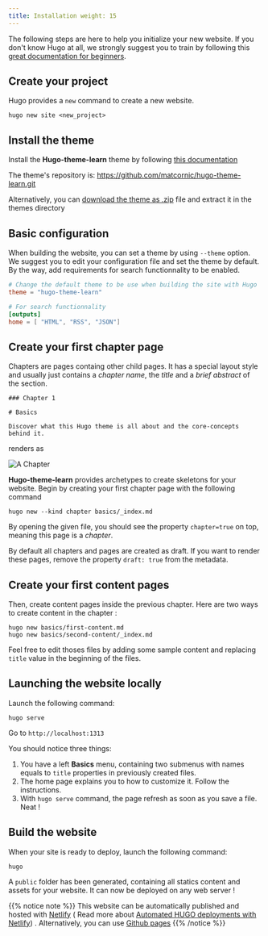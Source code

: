```yaml
---
title: Installation weight: 15
---
```


The following steps are here to help you initialize your new website. If you don't know Hugo at all, we strongly suggest
you to train by following this [great documentation for beginners](https://gohugo.io/overview/quickstart/).

## Create your project

Hugo provides a `new` command to create a new website.

```
hugo new site <new_project>
```

## Install the theme

Install the **Hugo-theme-learn** theme by following [this documentation](https://gohugo.io/themes/installing/)

The theme's repository is: https://github.com/matcornic/hugo-theme-learn.git

Alternatively, you can [download the theme as .zip](https://github.com/matcornic/hugo-theme-learn/archive/master.zip)
file and extract it in the themes directory

## Basic configuration

When building the website, you can set a theme by using `--theme` option. We suggest you to edit your configuration file
and set the theme by default. By the way, add requirements for search functionnality to be enabled.

```toml
# Change the default theme to be use when building the site with Hugo
theme = "hugo-theme-learn"

# For search functionnality
[outputs]
home = [ "HTML", "RSS", "JSON"]
```

## Create your first chapter page

Chapters are pages containg other child pages. It has a special layout style and usually just contains a _chapter name_,
the _title_ and a _brief abstract_ of the section.

```
### Chapter 1

# Basics

Discover what this Hugo theme is all about and the core-concepts behind it.
```

renders as

![A Chapter](/basics/installation/images/chapter.png?classes=shadow&width=60pc)

**Hugo-theme-learn** provides archetypes to create skeletons for your website. Begin by creating your first chapter page
with the following command

```
hugo new --kind chapter basics/_index.md
```

By opening the given file, you should see the property `chapter=true` on top, meaning this page is a _chapter_.

By default all chapters and pages are created as draft. If you want to render these pages, remove the
property `draft: true` from the metadata.

## Create your first content pages

Then, create content pages inside the previous chapter. Here are two ways to create content in the chapter :

```
hugo new basics/first-content.md
hugo new basics/second-content/_index.md
```

Feel free to edit thoses files by adding some sample content and replacing `title` value in the beginning of the files.

## Launching the website locally

Launch the following command:

```
hugo serve
```

Go to `http://localhost:1313`

You should notice three things:

1. You have a left **Basics** menu, containing two submenus with names equals to `title` properties in previously
   created files.
2. The home page explains you to how to customize it. Follow the instructions.
3. With `hugo serve` command, the page refresh as soon as you save a file. Neat !

## Build the website

When your site is ready to deploy, launch the following command:

```
hugo
```

A `public` folder has been generated, containing all statics content and assets for your website. It can now be deployed
on any web server !

{{% notice note %}} This website can be automatically published and hosted with [Netlify](https://www.netlify.com/) (
Read more
about [Automated HUGO deployments with Netlify](https://www.netlify.com/blog/2015/07/30/hosting-hugo-on-netlifyinsanely-fast-deploys/))
. Alternatively, you can use [Github pages](https://gohugo.io/hosting-and-deployment/hosting-on-github/)
{{% /notice %}}